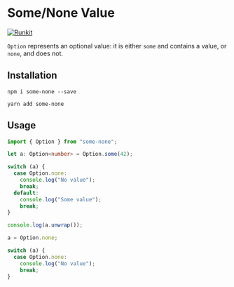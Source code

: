 # Some/None Value

[![Runkit](https://badgen.net/badge/runkit/playground/cyan)](https://npm.runkit.com/some-none)

`Option` represents an optional value: it is either `some` and contains a value, or `none`, and does not.

## Installation

```
npm i some-none --save
```

```
yarn add some-none
```

## Usage

```ts
import { Option } from "some-none";

let a: Option<number> = Option.some(42);

switch (a) {
  case Option.none:
    console.log("No value");
    break;
  default:
    console.log("Some value");
    break;
}

console.log(a.unwrap());

a = Option.none;

switch (a) {
  case Option.none:
    console.log("No value");
    break;
}
```
